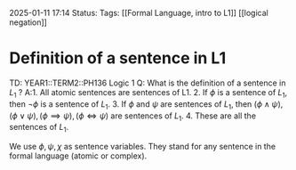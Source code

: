 2025-01-11 17:14
Status: 
Tags: [[Formal Language, intro to L1]] [[logical negation]]
# Definition of a sentence in L1

TD: YEAR1::TERM2::PH136 Logic 1
Q: What is the definition of a sentence in $L_{1}$
?
A:1. All atomic sentences are sentences of L1.
2. If $\phi$ is a sentence of $L_{1}$, then ¬$\phi$ is a sentence of $L_1$.
3. If $\phi$ and $\psi$ are sentences of $L_1$, then $(\phi \land \psi), (\phi \lor \psi), (\phi \implies \psi), (\phi \iff \psi)$ are sentences of $L_1$.
4. These are all the sentences of $L_1$.
<!--ID: 1736616063805-->


We use $\phi ,\psi, \chi$ as sentence variables. They stand for any sentence in the formal language (atomic or complex).